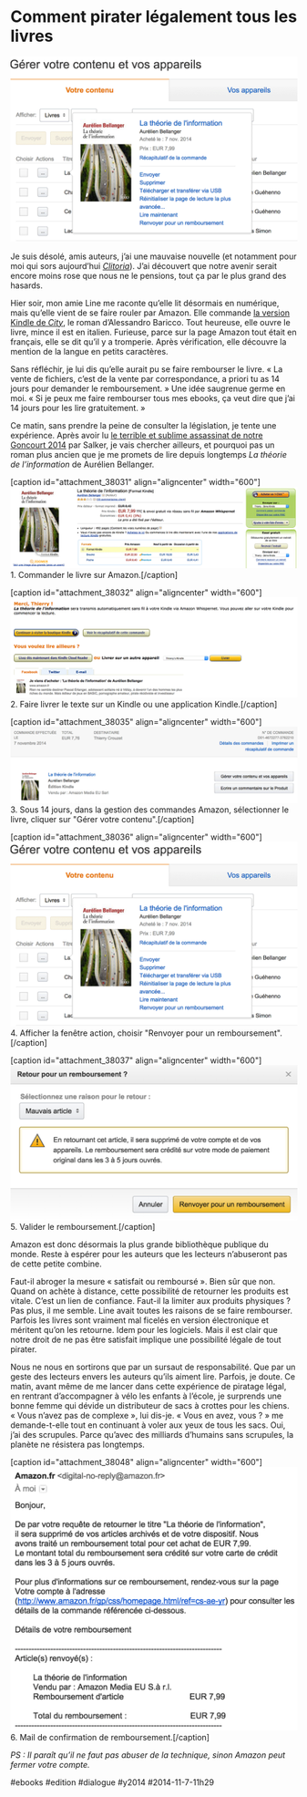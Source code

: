 # Comment pirater légalement tous les livres

![](_i/pirat6.png)

Je suis désolé, amis auteurs, j’ai une mauvaise nouvelle (et notamment pour moi qui sors aujourd’hui *[Clitoria](../../books/clitoria.md)*). J’ai découvert que notre avenir serait encore moins rose que nous ne le pensions, tout ça par le plus grand des hasards.

Hier soir, mon amie Line me raconte qu’elle lit désormais en numérique, mais qu’elle vient de se faire rouler par Amazon. Elle commande [la version Kindle de *City*](http://www.amazon.fr/City-Alessandro-Baricco-ebook/dp/B007S6VQL6/), le roman d’Alessandro Baricco. Tout heureuse, elle ouvre le livre, mince il est en italien. Furieuse, parce sur la page Amazon tout était en français, elle se dit qu’il y a tromperie. Après vérification, elle découvre la mention de la langue en petits caractères.

Sans réfléchir, je lui dis qu’elle aurait pu se faire rembourser le livre. « La vente de fichiers, c’est de la vente par correspondance, a priori tu as 14 jours pour demander le remboursement. » Une idée saugrenue germe en moi. « Si je peux me faire rembourser tous mes ebooks, ça veut dire que j’ai 14 jours pour les lire gratuitement. »

Ce matin, sans prendre la peine de consulter la législation, je tente une expérience. Après avoir lu [le terrible et sublime assassinat de notre Goncourt 2014](http://www.juanasensio.com/archive/2014/11/05/pas-pleurer-de-lydie-salvayre-ou-le-goncourt-de-la-vulgarite.html) par Salker, je vais chercher ailleurs, et pourquoi pas un roman plus ancien que je me promets de lire depuis longtemps *La théorie de l’information* de Aurélien Bellanger.

[caption id="attachment\_38031" align="aligncenter" width="600"]![1. Commander le livre.](_i/pirat1.png) 1. Commander le livre sur Amazon.[/caption]

[caption id="attachment\_38032" align="aligncenter" width="600"]![2. Je fais livrer le texte sur mon Kindle.](_i/pirat2.png) 2. Faire livrer le texte sur un Kindle ou une application Kindle.[/caption]

[caption id="attachment\_38035" align="aligncenter" width="600"]![5. Je vais faire annuler la commande.](_i/pirat5.png) 3. Sous 14 jours, dans la gestion des commandes Amazon, sélectionner le livre, cliquer sur "Gérer votre contenu".[/caption]

[caption id="attachment\_38036" align="aligncenter" width="600"]![6. Afficher la fenêtre action, choisir "Renvoyer pour un remboursement".](_i/pirat6.png) 4. Afficher la fenêtre action, choisir "Renvoyer pour un remboursement".[/caption]

[caption id="attachment\_38037" align="aligncenter" width="600"]![7. Valider le remboursement.](_i/pirat7.png) 5. Valider le remboursement.[/caption]

Amazon est donc désormais la plus grande bibliothèque publique du monde. Reste à espérer pour les auteurs que les lecteurs n’abuseront pas de cette petite combine.

Faut-il abroger la mesure « satisfait ou remboursé ». Bien sûr que non. Quand on achète à distance, cette possibilité de retourner les produits est vitale. C’est un lien de confiance. Faut-il la limiter aux produits physiques ? Pas plus, il me semble. Line avait toutes les raisons de se faire rembourser. Parfois les livres sont vraiment mal ficelés en version électronique et méritent qu’on les retourne. Idem pour les logiciels. Mais il est clair que notre droit de ne pas être satisfait implique une possibilité légale de tout pirater.

Nous ne nous en sortirons que par un sursaut de responsabilité. Que par un geste des lecteurs envers les auteurs qu’ils aiment lire. Parfois, je doute. Ce matin, avant même de me lancer dans cette expérience de piratage légal, en rentrant d’accompagner à vélo les enfants à l’école, je surprends une bonne femme qui dévide un distributeur de sacs à crottes pour les chiens. « Vous n’avez pas de complexe », lui dis-je. « Vous en avez, vous ? » me demande-t-elle tout en continuant à voler aux yeux de tous les sacs. Oui, j’ai des scrupules. Parce qu’avec des milliards d’humains sans scrupules, la planète ne résistera pas longtemps.

[caption id="attachment\_38048" align="aligncenter" width="600"]![8. Mail de confirmation de remboursement.](_i/pirat8.png) 6. Mail de confirmation de remboursement.[/caption]

*PS : Il paraît qu’il ne faut pas abuser de la technique, sinon Amazon peut fermer votre compte.*



#ebooks #edition #dialogue #y2014 #2014-11-7-11h29
